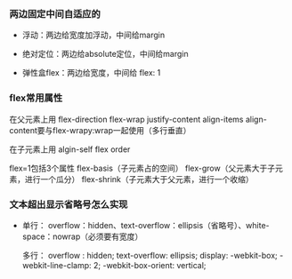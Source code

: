 ### 两边固定中间自适应的
- 浮动：两边给宽度加浮动，中间给margin

- 绝对定位：两边给absolute定位，中间给margin

- 弹性盒flex：两边给宽度，中间给 flex: 1

### flex常用属性
在父元素上用
flex-direction
flex-wrap
justify-content
align-items
align-content要与flex-wrapy:wrap一起使用（多行垂直）

在子元素上用
algin-self
flex
order


flex=1包括3个属性
flex-basis（子元素占的空间）
flex-grow（父元素大于子元素，进行一个瓜分）
flex-shrink（子元素大于父元素，进行一个收缩）



### 文本超出显示省略号怎么实现
- 单行：
  overflow：hidden、text-overflow：ellipsis（省略号）、white-space：nowrap（必须要有宽度）

  多行：
  overflow : hidden;
  text-overflow: ellipsis;
  display: -webkit-box;
  -webkit-line-clamp: 2;
  -webkit-box-orient: vertical;